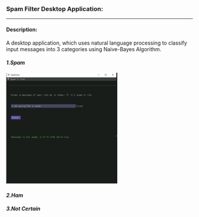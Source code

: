 ### Spam Filter Desktop Application:
----------
#### Description:
A desktop application, which uses natural language processing to classify input messages into 3 categories using Naive-Bayes Algorithm.
#### ***1.Spam***
<img src="Images/ham.png" width=300>

#### ***2.Ham***
#### ***3.Not Certain***
